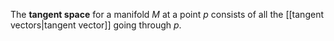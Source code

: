 The **tangent space** for a manifold $M$ at a point $p$ consists of all the [[tangent vectors|tangent vector]] going through $p$.